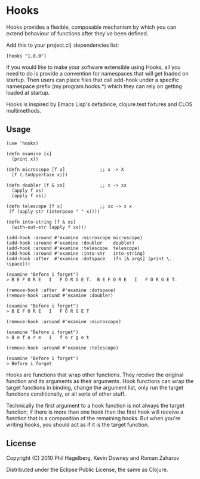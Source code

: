 # Hooks

Hooks provides a flexible, composable mechanism by which you
can extend behaviour of functions after they've been defined.

Add this to your project.clj :dependencies list:

    [hooks "1.0.0"]

If you would like to make your software extensible using Hooks, all
you need to do is provide a convention for namespaces that will get
loaded on startup. Then users can place files that call add-hook under
a specific namespace prefix (my.program.hooks.*) which they can rely
on getting loaded at startup.

Hooks is inspired by Emacs Lisp's defadvice, clojure.test fixtures and
CLOS multimethods.

## Usage

    (use 'hooks)

    (defn examine [x]
      (print x))

    (defn microscope [f x]             ;; x -> X
      (f (.toUpperCase x)))

    (defn doubler [f & xs]             ;; x -> xx
      (apply f xs)
      (apply f xs))

    (defn telescope [f x]              ;; xx -> x x
     (f (apply str (interpose " " x))))

    (defn into-string [f & xs]
      (with-out-str (apply f xs)))

    (add-hook :around #'examine :microscope microscope)
    (add-hook :around #'examine :doubler    doubler)
    (add-hook :around #'examine :telescope  telescope)
    (add-hook :around #'examine :into-str   into-string)
    (add-hook :after  #'examine :dotspace   (fn [& args] (print \. \space)))
    
    (examine "Before i forget")
    > B E F O R E   I   F O R G E T.  B E F O R E   I   F O R G E T.  
    
    (remove-hook :after  #'examine :dotspace)
    (remove-hook :around #'examine :doubler)
    
    (examine "Before i forget")
    > B E F O R E   I   F O R G E T
    
    (remove-hook :around #'examine :microscope)
    
    (examine "Before i forget")
    > B e f o r e   i   f o r g e t
    
    (remove-hook :around #'examine :telescope)
    
    (examine "Before i forget")
    > Before i forget

Hooks are functions that wrap other functions. They receive the
original function and its arguments as their arguments. Hook
functions can wrap the target functions in binding, change the
argument list, only run the target functions conditionally, or all
sorts of other stuff.

Technically the first argument to a hook function is not always the
target function; if there is more than one hook then the first hook
will receive a function that is a composition of the remaining
hooks. But when you're writing hooks, you should act as if it is the
target function.

## License

Copyright (C) 2010 Phil Hagelberg, Kevin Downey and Roman Zaharov

Distributed under the Eclipse Public License, the same as Clojure.
